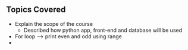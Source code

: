## Topics Covered
* Explain the scope of the course
  * Described how python app, front-end and database will be used
* For loop --> print even and odd using range
* 
